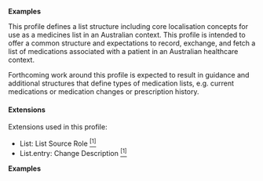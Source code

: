 **Examples**

This profile defines a list structure including core localisation concepts for use as a medicines list in an Australian context. This profile is intended to offer a common structure and expectations to record, exchange, and fetch a list of medications associated with a patient in an Australian healthcare context. 

Forthcoming work around this profile is expected to result in guidance and additional structures that define types of medication lists, e.g. current medications or medication changes or prescription history. 

#### Extensions
Extensions used in this profile:
* List: List Source Role [<sup>[1]</sup>](http://hl7.org.au/fhir/StructureDefinition/list-source-role)
* List.entry: Change Description [<sup>[1]</sup>](http://hl7.org.au/fhir/StructureDefinition/change-description)

**Examples**
